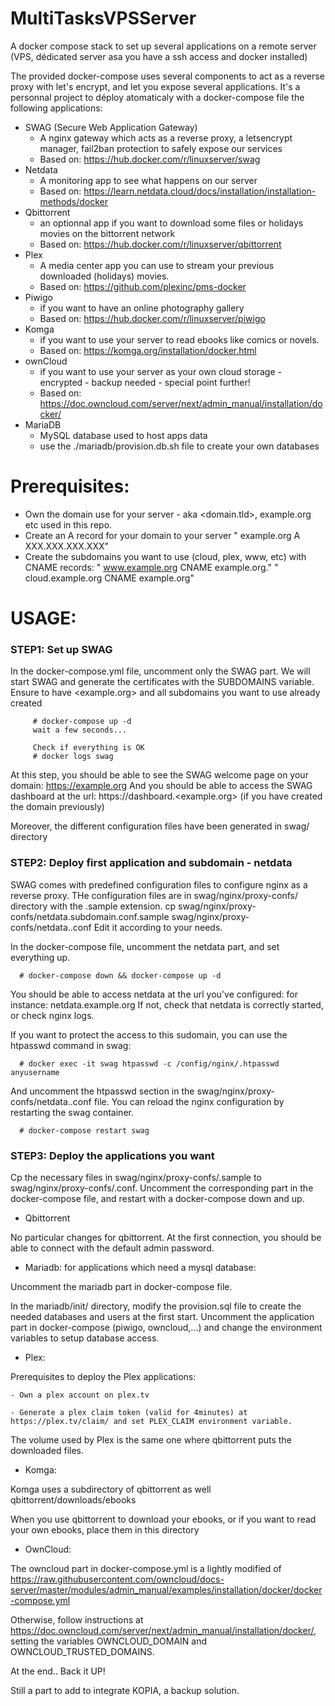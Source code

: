 # MultiTasksVPSServer

A docker compose stack to set up several applications on a remote server (VPS, dédicated server asa you have a ssh access and docker installed)

The provided docker-compose uses several components to act as a reverse proxy with let's encrypt, and let you expose several applications.
It's a personnal project to déploy atomaticaly with a docker-compose file the following applications:
   - SWAG (Secure Web Application Gateway)
      - A nginx gateway which acts as a reverse proxy, a letsencrypt manager, fail2ban protection to safely expose our services
      - Based on: https://hub.docker.com/r/linuxserver/swag
   - Netdata
      - A monitoring app to see what happens on our server
      - Based on: https://learn.netdata.cloud/docs/installation/installation-methods/docker
   - Qbittorrent
      - an optionnal app if you want to download some files or holidays movies on the bittorrent network
      - Based on: https://hub.docker.com/r/linuxserver/qbittorrent
   - Plex
      - A media center app you can use to stream your previous downloaded (holidays) movies.
      - Based on: https://github.com/plexinc/pms-docker
   - Piwigo
      - if you want to have an online photography gallery
      - Based on: https://hub.docker.com/r/linuxserver/piwigo
   - Komga
      - if you want to use your server to read ebooks like comics or novels.
      - Based on: https://komga.org/installation/docker.html
   - ownCloud
      - if you want to use your server as your own cloud storage - encrypted - backup needed - special point further!
      - Based on: https://doc.owncloud.com/server/next/admin_manual/installation/docker/
   - MariaDB
      - MySQL database used to host apps data
      - use the ./mariadb/provision.db.sh file to create your own databases

# Prerequisites:

- Own the domain use for your server - aka <domain.tld>, example.org etc used in this repo. 
- Create an A record for your domain to your server
   " example.org A XXX.XXX.XXX.XXX"
- Create the subdomains you want to use (cloud, plex, www, etc) with CNAME records:
   " www.example.org CNAME example.org."
   " cloud.example.org CNAME example.org"

# USAGE:
   ### STEP1: Set up SWAG
   
   In the docker-compose.yml file, uncomment only the SWAG part.
   We will start SWAG and generate the certificates with the SUBDOMAINS variable.
   Ensure to have <example.org> and all subdomains you want to use already created
      
         # docker-compose up -d
         wait a few seconds...
   
         Check if everything is OK
         # docker logs swag

   At this step, you should be able to see the SWAG welcome page on your domain: https://example.org
   And you should be able to access the SWAG dashboard at the url: https://dashboard.<example.org> (if you have created the domain previously)

   Moreover, the different configuration files have been generated in swag/ directory

   ### STEP2: Deploy first application and subdomain - netdata
   
   SWAG comes with predefined configuration files to configure nginx as a reverse proxy. THe configuration files are in swag/nginx/proxy-confs/ directory with the .sample extension.
   cp swag/nginx/proxy-confs/netdata.subdomain.conf.sample swag/nginx/proxy-confs/netdata.<something>.conf
   Edit it according to your needs.

   In the docker-compose file, uncomment the netdata part, and set everything up.

      # docker-compose down && docker-compose up -d

   You should be able to access netdata at the url you've configured: for instance: netdata.example.org
   If not, check that netdata is correctly started, or check nginx logs.

   If you want to protect the access to this sudomain, you can use the htpasswd command in swag:

      # docker exec -it swag htpasswd -c /config/nginx/.htpasswd anyusername

   And uncomment the htpasswd section in the swag/nginx/proxy-confs/netdata.<something>.conf file.
   You can reload the nginx configuration by restarting the swag container.
   
      # docker-compose restart swag
   

   ### STEP3: Deploy the applications you want
   
   Cp the necessary files in swag/nginx/proxy-confs/<apps>.sample to swag/nginx/proxy-confs/<apps>.conf.
   Uncomment the corresponding part in the docker-compose file, and restart with a docker-compose down and up.
   
   - Qbittorrent
   
   No particular changes for qbittorrent. At the first connection, you should be able to connect with the default admin password.
      
   - Mariadb: for applications which need a mysql database:
   
   Uncomment the mariadb part in docker-compose file.

   In the mariadb/init/ directory, modify the provision.sql file to create the needed databases and users at the first start.
   Uncomment the application part in docker-compose (piwigo, owncloud,...) and change the environment variables to setup database access.

   - Plex:

   Prerequisites to deploy the Plex applications:

    - Own a plex account on plex.tv
   
    - Generate a plex claim token (valid for 4minutes) at https://plex.tv/claim/ and set PLEX_CLAIM environment variable.

   The volume used by Plex is the same one where qbittorrent puts the downloaded files.

   - Komga:

   Komga uses a subdirectory of qbittorrent as well qbittorrent/downloads/ebooks

   When you use qbittorrent to download your ebooks, or if you want to read your own ebooks, place them in this directory

   - OwnCloud:

   The owncloud part in docker-compose.yml is a lightly modified of https://raw.githubusercontent.com/owncloud/docs-server/master/modules/admin_manual/examples/installation/docker/docker-compose.yml

   Otherwise, follow instructions at https://doc.owncloud.com/server/next/admin_manual/installation/docker/, setting the variables OWNCLOUD_DOMAIN and OWNCLOUD_TRUSTED_DOMAINS.

At the end.. Back it UP!

Still a part to add to integrate KOPIA, a backup solution.
